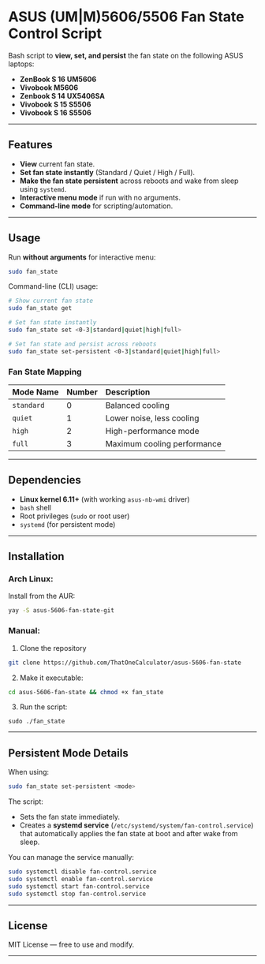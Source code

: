 # ASUS (UM|M)5606/5506 Fan State Control Script

Bash script to **view, set, and persist** the fan state on the following ASUS laptops:

- **ZenBook S 16 UM5606**
- **Vivobook M5606**
- **Zenbook S 14 UX5406SA**
- **Vivobook S 15 S5506**
- **Vivobook S 16 S5506**

***

## Features

- **View** current fan state.
- **Set fan state instantly** (Standard / Quiet / High / Full).
- **Make the fan state persistent** across reboots and wake from sleep using `systemd`.
- **Interactive menu mode** if run with no arguments.
- **Command-line mode** for scripting/automation.

***

## Usage

Run **without arguments** for interactive menu:

```bash
sudo fan_state
```

Command-line (CLI) usage:

```bash
# Show current fan state
sudo fan_state get

# Set fan state instantly
sudo fan_state set <0-3|standard|quiet|high|full>

# Set fan state and persist across reboots
sudo fan_state set-persistent <0-3|standard|quiet|high|full>
```


### Fan State Mapping

| Mode Name | Number | Description |
| :-- | :-- | :-- |
| `standard` | 0 | Balanced cooling |
| `quiet` | 1 | Lower noise, less cooling |
| `high` | 2 | High-performance mode |
| `full` | 3 | Maximum cooling performance |


***

## Dependencies

- **Linux kernel 6.11+** (with working `asus-nb-wmi` driver)
- `bash` shell
- Root privileges (`sudo` or root user)
- `systemd` (for persistent mode)

***

## Installation

### Arch Linux:

Install from the AUR:

```bash
yay -S asus-5606-fan-state-git
```


### Manual:

1. Clone the repository

```bash
git clone https://github.com/ThatOneCalculator/asus-5606-fan-state
```

2. Make it executable:
```bash
cd asus-5606-fan-state && chmod +x fan_state
```
3. Run the script:

```
sudo ./fan_state
```


***

## Persistent Mode Details

When using:

```bash
sudo fan_state set-persistent <mode>
```

The script:

- Sets the fan state immediately.
- Creates a **systemd service** (`/etc/systemd/system/fan-control.service`) that automatically applies the fan state at boot and after wake from sleep.

You can manage the service manually:

```bash
sudo systemctl disable fan-control.service
sudo systemctl enable fan-control.service
sudo systemctl start fan-control.service
sudo systemctl stop fan-control.service
```

***

## License

MIT License — free to use and modify.

***